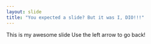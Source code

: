 ```yaml
---
layout: slide
title: "You expected a slide? But it was I, DIO!!!"
---
```

This is my awesome slide
Use the left arrow to go back!
